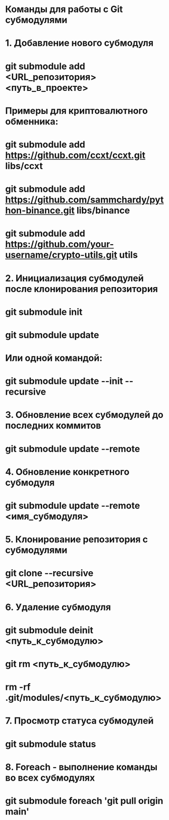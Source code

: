 # Команды для работы с Git субмодулями

# 1. Добавление нового субмодуля
# git submodule add <URL_репозитория> <путь_в_проекте>

# Примеры для криптовалютного обменника:
# git submodule add https://github.com/ccxt/ccxt.git libs/ccxt
# git submodule add https://github.com/sammchardy/python-binance.git libs/binance
# git submodule add https://github.com/your-username/crypto-utils.git utils

# 2. Инициализация субмодулей после клонирования репозитория
# git submodule init
# git submodule update

# Или одной командой:
# git submodule update --init --recursive

# 3. Обновление всех субмодулей до последних коммитов
# git submodule update --remote

# 4. Обновление конкретного субмодуля
# git submodule update --remote <имя_субмодуля>

# 5. Клонирование репозитория с субмодулями
# git clone --recursive <URL_репозитория>

# 6. Удаление субмодуля
# git submodule deinit <путь_к_субмодулю>
# git rm <путь_к_субмодулю>
# rm -rf .git/modules/<путь_к_субмодулю>

# 7. Просмотр статуса субмодулей
# git submodule status

# 8. Foreach - выполнение команды во всех субмодулях
# git submodule foreach 'git pull origin main'

